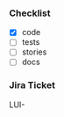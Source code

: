 <!-- Provide additional context -->

<!-- Add or remove items as needed -->
### Checklist

- [x] code
- [ ] tests
- [ ] stories
- [ ] docs

<!-- Link related issue/PR numbers with # (typing LUI-123 will auto-link to the Jira) -->
### Jira Ticket
LUI-
